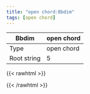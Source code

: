 ```yaml
---
title: "open chord:Bbdim"
tags: [open chord]
---
```


|Bbdim|open chord|
|---|---|
|Type|open chord|
|Root string|5|
{{< rawhtml >}}
<div class="container"></div>
<script>
const selector = '#container';
const chord = new ChordBox(selector);
chord.draw((new String("X12020")));
</script>
{{< /rawhtml >}}
